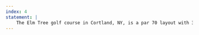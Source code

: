 ```yaml
---
index: 4
statement: |
    The Elm Tree golf course in Cortland, NY, is a par 70 layout with 3 par fives, 5 par threes, and 10 par fours. Find the mean and variance of par on this course.
---
```


